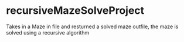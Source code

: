 # recursiveMazeSolveProject

Takes in a Maze in file and resturned a solved maze outfile, the maze is solved using a recursive algorithm
